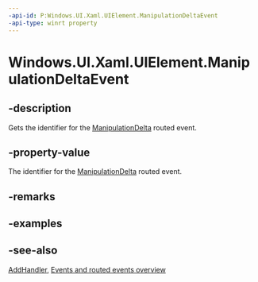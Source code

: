 ```yaml
---
-api-id: P:Windows.UI.Xaml.UIElement.ManipulationDeltaEvent
-api-type: winrt property
---
```


<!-- Property syntax
public Windows.UI.Xaml.RoutedEvent ManipulationDeltaEvent { get; }
-->

# Windows.UI.Xaml.UIElement.ManipulationDeltaEvent

## -description
Gets the identifier for the [ManipulationDelta](uielement_manipulationdelta.md) routed event.



## -property-value
The identifier for the [ManipulationDelta](uielement_manipulationdelta.md) routed event.

## -remarks

## -examples

## -see-also
[AddHandler](uielement_addhandler_2121467075.md), [Events and routed events overview](/windows/uwp/xaml-platform/events-and-routed-events-overview)
